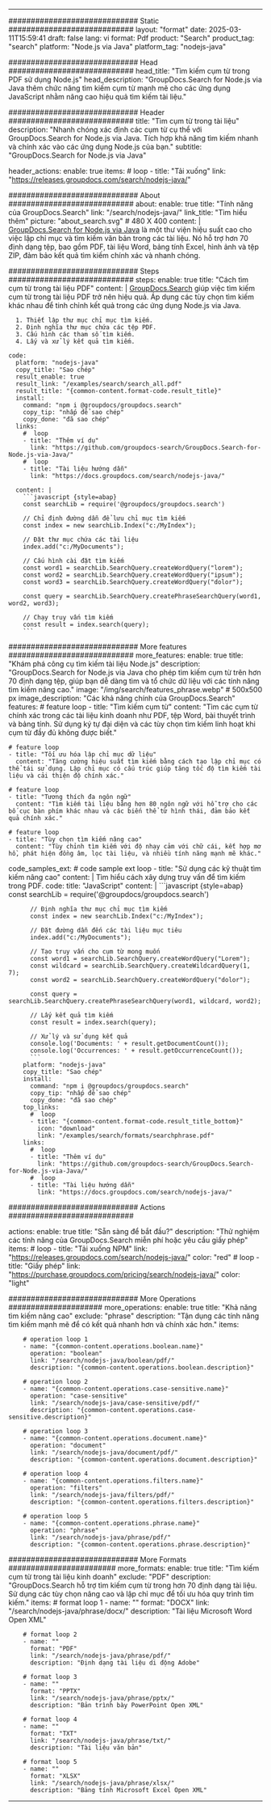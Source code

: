 
---
############################# Static ############################
layout: "format"
date:  2025-03-11T15:59:41
draft: false
lang: vi
format: Pdf
product: "Search"
product_tag: "search"
platform: "Node.js via Java"
platform_tag: "nodejs-java"

############################# Head ############################
head_title: "Tìm kiếm cụm từ trong PDF sử dụng Node.js"
head_description: "GroupDocs.Search for Node.js via Java thêm chức năng tìm kiếm cụm từ mạnh mẽ cho các ứng dụng JavaScript nhằm nâng cao hiệu quả tìm kiếm tài liệu."

############################# Header ############################
title: "Tìm cụm từ trong tài liệu" 
description: "Nhanh chóng xác định các cụm từ cụ thể với GroupDocs.Search for Node.js via Java. Tích hợp khả năng tìm kiếm nhanh và chính xác vào các ứng dụng Node.js của bạn."
subtitle: "GroupDocs.Search for Node.js via Java" 

header_actions:
  enable: true
  items:
    #  loop
    - title: "Tải xuống"
      link: "https://releases.groupdocs.com/search/nodejs-java/"
      
############################# About ############################
about:
    enable: true
    title: "Tính năng của GroupDocs.Search"
    link: "/search/nodejs-java/"
    link_title: "Tìm hiểu thêm"
    picture: "about_search.svg" # 480 X 400
    content: |
       [GroupDocs.Search for Node.js via Java](/search/nodejs-java/) là một thư viện hiệu suất cao cho việc lập chỉ mục và tìm kiếm văn bản trong các tài liệu. Nó hỗ trợ hơn 70 định dạng tệp, bao gồm PDF, tài liệu Word, bảng tính Excel, hình ảnh và tệp ZIP, đảm bảo kết quả tìm kiếm chính xác và nhanh chóng.

############################# Steps ############################
steps:
    enable: true
    title: "Cách tìm cụm từ trong tài liệu PDF"
    content: |
      [GroupDocs.Search](/search/nodejs-java/) giúp việc tìm kiếm cụm từ trong tài liệu PDF trở nên hiệu quả. Áp dụng các tùy chọn tìm kiếm khác nhau để tinh chỉnh kết quả trong các ứng dụng Node.js via Java.
      
      1. Thiết lập thư mục chỉ mục tìm kiếm.
      2. Định nghĩa thư mục chứa các tệp PDF.
      3. Cấu hình các tham số tìm kiếm.
      4. Lấy và xử lý kết quả tìm kiếm.
   
    code:
      platform: "nodejs-java"
      copy_title: "Sao chép"
      result_enable: true
      result_link: "/examples/search/search_all.pdf"
      result_title: "{common-content.format-code.result_title}"
      install:
        command: "npm i @groupdocs/groupdocs.search"
        copy_tip: "nhấp để sao chép"
        copy_done: "đã sao chép"
      links:
        #  loop
        - title: "Thêm ví dụ"
          link: "https://github.com/groupdocs-search/GroupDocs.Search-for-Node.js-via-Java/"
        #  loop
        - title: "Tài liệu hướng dẫn"
          link: "https://docs.groupdocs.com/search/nodejs-java/"
          
      content: |
        ```javascript {style=abap}
        const searchLib = require('@groupdocs/groupdocs.search')

        // Chỉ định đường dẫn để lưu chỉ mục tìm kiếm
        const index = new searchLib.Index("c:/MyIndex");

        // Đặt thư mục chứa các tài liệu
        index.add("c:/MyDocuments");

        // Cấu hình cài đặt tìm kiếm
        const word1 = searchLib.SearchQuery.createWordQuery("lorem");
        const word2 = searchLib.SearchQuery.createWordQuery("ipsum");
        const word3 = searchLib.SearchQuery.createWordQuery("dolor");

        const query = searchLib.SearchQuery.createPhraseSearchQuery(word1, word2, word3);

        // Chạy truy vấn tìm kiếm
        const result = index.search(query);
        ```            

############################# More features ############################
more_features:
  enable: true
  title: "Khám phá công cụ tìm kiếm tài liệu Node.js"
  description: "GroupDocs.Search for Node.js via Java cho phép tìm kiếm cụm từ trên hơn 70 định dạng tệp, giúp bạn dễ dàng tìm và tổ chức dữ liệu với các tính năng tìm kiếm nâng cao."
  image: "/img/search/features_phrase.webp" # 500x500 px
  image_description: "Các khả năng chính của GroupDocs.Search"
  features:
    # feature loop
    - title: "Tìm kiếm cụm từ"
      content: "Tìm các cụm từ chính xác trong các tài liệu kinh doanh như PDF, tệp Word, bài thuyết trình và bảng tính. Sử dụng ký tự đại diện và các tùy chọn tìm kiếm linh hoạt khi cụm từ đầy đủ không được biết."

    # feature loop
    - title: "Tối ưu hóa lập chỉ mục dữ liệu"
      content: "Tăng cường hiệu suất tìm kiếm bằng cách tạo lập chỉ mục có thể tái sử dụng. Lập chỉ mục có cấu trúc giúp tăng tốc độ tìm kiếm tài liệu và cải thiện độ chính xác."

    # feature loop
    - title: "Tương thích đa ngôn ngữ"
      content: "Tìm kiếm tài liệu bằng hơn 80 ngôn ngữ với hỗ trợ cho các bố cục bàn phím khác nhau và các biến thể từ hình thái, đảm bảo kết quả chính xác."

    # feature loop
    - title: "Tùy chọn tìm kiếm nâng cao"
      content: "Tùy chỉnh tìm kiếm với độ nhạy cảm với chữ cái, kết hợp mơ hồ, phát hiện đồng âm, lọc tài liệu, và nhiều tính năng mạnh mẽ khác."
      
  code_samples_ext:
    # code sample ext loop
    - title: "Sử dụng các kỹ thuật tìm kiếm nâng cao"
      content: |
        Tìm hiểu cách xây dựng truy vấn để tìm kiếm trong PDF.
      code:
        title: "JavaScript"
        content: |
          ```javascript {style=abap}
          const searchLib = require('@groupdocs/groupdocs.search')
          
          // Định nghĩa thư mục chỉ mục tìm kiếm
          const index = new searchLib.Index("c:/MyIndex");
              
          // Đặt đường dẫn đến các tài liệu mục tiêu
          index.add("c:/MyDocuments");

          // Tạo truy vấn cho cụm từ mong muốn
          const word1 = searchLib.SearchQuery.createWordQuery("Lorem");
          const wildcard = searchLib.SearchQuery.createWildcardQuery(1, 7);
          const word2 = searchLib.SearchQuery.createWordQuery("dolor");

          const query = searchLib.SearchQuery.createPhraseSearchQuery(word1, wildcard, word2);

          // Lấy kết quả tìm kiếm
          const result = index.search(query);
          
          // Xử lý và sử dụng kết quả
          console.log('Documents: ' + result.getDocumentCount());
          console.log('Occurrences: ' + result.getOccurrenceCount());
          ```
        platform: "nodejs-java"
        copy_title: "Sao chép"
        install:
          command: "npm i @groupdocs/groupdocs.search"
          copy_tip: "nhấp để sao chép"
          copy_done: "đã sao chép"
        top_links:
          #  loop
          - title: "{common-content.format-code.result_title_bottom}"
            icon: "download"
            link: "/examples/search/formats/searchphrase.pdf"
        links:
          #  loop
          - title: "Thêm ví dụ"
            link: "https://github.com/groupdocs-search/GroupDocs.Search-for-Node.js-via-Java/"
          #  loop
          - title: "Tài liệu hướng dẫn"
            link: "https://docs.groupdocs.com/search/nodejs-java/"
            

            


############################# Actions ############################

actions:
  enable: true
  title: "Sẵn sàng để bắt đầu?"
  description: "Thử nghiệm các tính năng của GroupDocs.Search miễn phí hoặc yêu cầu giấy phép"
  items:
    #  loop
    - title: "Tải xuống NPM"
      link: "https://releases.groupdocs.com/search/nodejs-java/"
      color: "red"
        #  loop
    - title: "Giấy phép"
      link: "https://purchase.groupdocs.com/pricing/search/nodejs-java/"
      color: "light"


############################# More Operations #####################
more_operations:
    enable: true
    title: "Khả năng tìm kiếm nâng cao"
    exclude: "phrase"
    description: "Tận dụng các tính năng tìm kiếm mạnh mẽ để có kết quả nhanh hơn và chính xác hơn."
    items: 
          
        # operation loop 1
        - name: "{common-content.operations.boolean.name}"
          operation: "boolean"
          link: "/search/nodejs-java/boolean/pdf/"
          description: "{common-content.operations.boolean.description}"

        # operation loop 2
        - name: "{common-content.operations.case-sensitive.name}"
          operation: "case-sensitive"
          link: "/search/nodejs-java/case-sensitive/pdf/"
          description: "{common-content.operations.case-sensitive.description}"

        # operation loop 3
        - name: "{common-content.operations.document.name}"
          operation: "document"
          link: "/search/nodejs-java/document/pdf/"
          description: "{common-content.operations.document.description}"

        # operation loop 4
        - name: "{common-content.operations.filters.name}"
          operation: "filters"
          link: "/search/nodejs-java/filters/pdf/"
          description: "{common-content.operations.filters.description}"

        # operation loop 5
        - name: "{common-content.operations.phrase.name}"
          operation: "phrase"
          link: "/search/nodejs-java/phrase/pdf/"
          description: "{common-content.operations.phrase.description}"
          
        
          
############################# More Formats ########################
more_formats:
    enable: true
    title: "Tìm kiếm cụm từ trong tài liệu kinh doanh"
    exclude: "PDF"
    description: "GroupDocs.Search hỗ trợ tìm kiếm cụm từ trong hơn 70 định dạng tài liệu. Sử dụng các tùy chọn nâng cao và lập chỉ mục để tối ưu hóa quy trình tìm kiếm."
    items: 
        # format loop 1
        - name: ""
          format: "DOCX"
          link: "/search/nodejs-java/phrase/docx/"
          description: "Tài liệu Microsoft Word Open XML"
          
        # format loop 2
        - name: ""
          format: "PDF"
          link: "/search/nodejs-java/phrase/pdf/"
          description: "Định dạng tài liệu di động Adobe"
          
        # format loop 3
        - name: ""
          format: "PPTX"
          link: "/search/nodejs-java/phrase/pptx/"
          description: "Bản trình bày PowerPoint Open XML"

        # format loop 4
        - name: ""
          format: "TXT"
          link: "/search/nodejs-java/phrase/txt/"
          description: "Tài liệu văn bản"
          
        # format loop 5
        - name: ""
          format: "XLSX"
          link: "/search/nodejs-java/phrase/xlsx/"
          description: "Bảng tính Microsoft Excel Open XML"
  

---